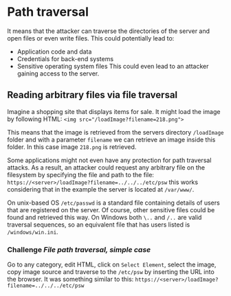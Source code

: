 # Path traversal
It means that the attacker can traverse the directories of the server and open files or even write files. This could potentially lead to:
- Application code and data
- Credentials for back-end systems
- Sensitive operating system files
This could even lead to an attacker gaining access to the server.

## Reading arbitrary files via file traversal

Imagine a shopping site that displays items for sale. It might load the image by following HTML:
`<img src="/loadImage?filename=218.png">`

This means that the image is retrieved from the servers directory `/loadImage` folder and with a parameter `filename` we can retrieve an image inside this folder. In this case image `218.png` is retrieved.

Some applications might not even have any protection for path traversal attacks. As a result, an attacker could request any arbitrary file on the filesystem by specifying the file and path to the file:
`https://<server>/loadImage?filename=../../../etc/psw` this works considering that in the example the server is located at `/var/www/`.

On unix-based OS `/etc/passwd` is a standard file containing details of users that are registered on the server. Of course, other sensitive files could be found and retrieved this way.
On Windows both `\..` and `/..` are valid traversal sequences, so an equivalent file that has users listed is `/windows/win.ini`. 
### Challenge *File path traversal, simple case*
Go to any category, edit HTML, click on `Select Element`, select the image, copy image source and traverse to the `/etc/psw` by inserting the URL into the browser. It was something similar to this: 
`https://<server>/loadImage?filename=../../../etc/psw`